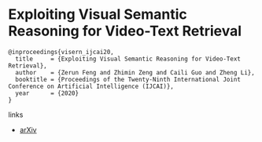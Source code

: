 # Exploiting Visual Semantic Reasoning for Video-Text Retrieval

```
@inproceedings{visern_ijcai20,
  title     = {Exploiting Visual Semantic Reasoning for Video-Text Retrieval},
  author    = {Zerun Feng and Zhimin Zeng and Caili Guo and Zheng Li},
  booktitle = {Proceedings of the Twenty-Ninth International Joint Conference on Artificial Intelligence (IJCAI)},
  year      = {2020}
}
```

links
- [arXiv](https://arxiv.org/abs/2006.08889)
